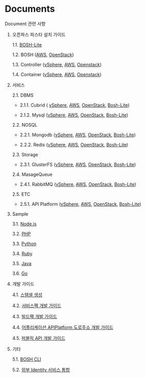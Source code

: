 # Documents
Document 관련 사항

1. 오픈파스 파스타 설치 가이드

	1.1. [BOSH-Lite](./Install%20Guide/BOSH%20Lite/OpenPaaS_PaaSTA_BOSH_Lite_install_guide.md)
 
	1.2. BOSH ([AWS](./Install%20Guide/BOSH/OpenPaaS_PaaSTA_BOSH_AWS_install_guide.md), [OpenStack](./Install%20Guide/OpenPaaS_PaaSTA_BOSH_Openstack_install_guide.md))

	1.3. Controller ([vSphere](./Install%20Guide/Controller/Controller_vSphere_install_guide.md),
	[AWS](./Install%20Guide/Controller/Controller_AWS_install_guide.md),
	[Openstack](./Install%20Guide/Controller/Controller_Openstack_install_guide.md))

	1.4. Container ([vSphere](./Install%20Guide/Container/Container_vSphere_install_guide.md),
	[AWS](./Install%20Guide/Container/Container_AWS_install_guide.md),
	[Openstack](./Install%20Guide/Container/Container_Openstack_install_guide.md))

2. 서비스

	2.1. DBMS 

	- 2.1.1. Cubrid (	[vSphere](./Service-Guide/DBMS/OpenPaaS_PaaSTA_ServicePack_Cubrid_vSphere_install_guide.md), 
	[AWS](./Service-Guide/DBMS/OpenPaaS_PaaSTA_ServicePack_Cubrid_AWS_install_guide.md), 
	[OpenStack](./Service-Guide/DBMS/OpenPaaS_PaaSTA_ServicePack_Cubrid_Openstack_install_guide.md), 
	[Bosh-Lite](./Service-Guide/DBMS/OpenPaaS_PaaSTA_ServicePack_Cubrid_BOSH-Lite_install_guide.md))

	- 2.1.2. Mysql ([vSphere](./Service-Guide/DBMS/ServicePack_MySQL_vSphere_install_guide.md), 
	[AWS](./Service-Guide/DBMS/ServicePack_MySQL_AWS_install_guide.md), 
	[OpenStack](./Service-Guide/DBMS/ServicePack_MySQL_Openstack_install_guide.md), 
	[Bosh-Lite](./Service-Guide/DBMS/ServicePack_MySQL_BOSH-Lite_install_guide.md))

	2.2. NOSQL

	- 2.2.1. Mongodb ([vSphere](./Service-Guide/NOSQL/OpenPaaS_PaaSTA_ServicePack_MongoDB_vSphere_install_guide.md), 
	[AWS](./Service-Guide/NOSQL/OpenPaaS_PaaSTA_ServicePack_MongoDB_AWS_install_guide.md), 
	[OpenStack](./Service-Guide/NOSQL/OpenPaaS_PaaSTA_ServicePack_MongoDB_Openstack_install_guide.md), 
	[Bosh-Lite](./Service-Guide/NOSQL/OpenPaaS_PaaSTA_ServicePack_MongoDB_BOSH-Lite_install_guide.md))

	- 2.2.2. Redis ([vSphere](./Service-Guide/NOSQL/ServicePack_Redis_vSphere_install_guide.md), 
	[AWS](./Service-Guide/NOSQL/ServicePack_Redis_AWS_install_guide.md), 
	[OpenStack](./Service-Guide/NOSQL/ServicePack_Redis_Openstack_install_guide.md), 
	[Bosh-Lite](./Service-Guide/NOSQL/ServicePack_Redis_BOSH-Lite_install_guide.md))

	2.3. Storage

	- 2.3.1. GlusterFS ([vSphere](./Service-Guide/Storage/OpenPaaS_PaaSTA_ServicePack_GlusterFS_vSphere_install_guide.md), 
	[AWS](./Service-Guide/Storage/OpenPaaS_PaaSTA_ServicePack_GlusterFS_AWS_install_guide.md), 
	[OpenStack](./Service-Guide/Storage/OpenPaaS_PaaSTA_ServicePack_GlusterFS_Openstack_install_guide.md), 
	[Bosh-Lite](./Service-Guide/Storage/OpenPaaS_PaaSTA_ServicePack_GlusterFS_BOSH-Lite_install_guide.md))

	2.4. MasageQueue

	- 2.4.1. RabbitMQ ([vSphere](./Service-Guide/MessageQueue/ServicePack_RabbitMQ_vSphere_install_guide.md), 
	[AWS](./Service-Guide/MessageQueue/ServicePack_RabbitMQ_AWS_install_guide.md), 
	[OpenStack](./Service-Guide/MessageQueue/ServicePack_RabbitMQ_Openstack_install_guide.md), 
	[Bosh-Lite](./Service-Guide/MessageQueue/ServicePack_RabbitMQ_BOSH-Lite_install_guide.md))

	2.5. ETC

	- 2.5.1. API Platform ([vSphere](./Service-Guide/ETC/ServiceBroker_APIPlatform_vSphere_install_guide.md), 
	[AWS](./Service-Guide/ETC/ServiceBroker_APIPlatform_AWS_install_guide.md), 
	[OpenStack](./Service-Guide/ETC/ServiceBroker_APIPlatform_Openstack_install_guide.md), 
	[Bosh-Lite](./Service-Guide/ETC/ServiceBroker_APIPlatform_BOSH_Lite_install_guide.md))

3. Sample

	3.1. [Node.js](./Sample-App-Guide/OpenPaaS_PaaSTA_Application_Nodejs_develope_guide.md)

	3.2. [PHP](./Sample-App-Guide/OpenPaaS_PaaSTA_Application_PHP_develope_guide.md)

	3.3. [Python](./Sample-App-Guide/OpenPaaS_PaaSTA_Application_Python_develope_guide.md)

	3.4. [Ruby](./Sample-App-Guide/OpenPaaS_PaaSTA_Application_Ruby_develope_guide.md)
	
	3.5. [Java](./Sample-App-Guide/OpenPaaS_PaaSTA_Application_Java_develope_guide.md)
		
	3.6. [Go](./Sample-App-Guide/OpenPaaS_PaaSTA_Application_Go_develope_guide.md)
	
4. 개발 가이드

	4.1. [스템셀 생성](./Development%20Guide/OpenPaaS_PaaSTA_Build_Stemcell_guide.md)
	
	4.2. [서비스팩 개발 가이드](./Development%20Guide/ServicePack_develope_guide.md)
	
	4.3. [빌드팩 개발 가이드](./Development%20Guide/Buildpack_develope_guide.md)
	
	4.4. [어플리케이션 APIPlatform 도로주소 개발 가이드](./Development%20Guide/Application_APIPlatform_dorojuso_devlope_guide.md)
	
	4.5. [퍼블릭 API 개발 가이드](./Development%20Guide/PublicAPI_devlope_guide.md)

5. 기타

	5.1. [BOSH CLI](./etc/OpenPaaS_PaaSTA_BOSH_CLI_guide.md)

	5.2. [외부 Identity 서비스 통합](./etc/OpenPaaS_PaaSTA_외부Identity서비스_integrate_guide.md)
